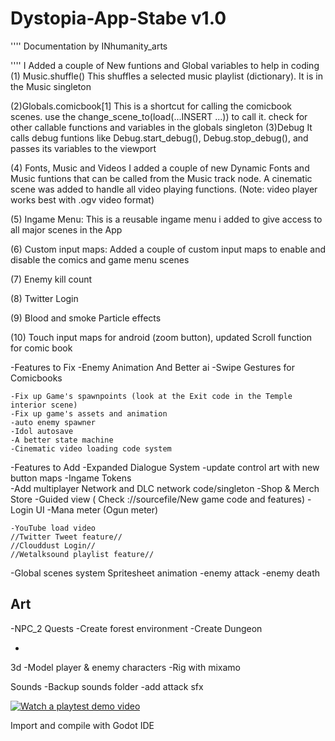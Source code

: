 # Dystopia-App-Stabe v1.0
''''
Documentation by INhumanity_arts 

''''
I Added a couple of New funtions and Global variables to help in coding
(1) Music.shuffle()
	This shuffles a selected music playlist (dictionary). It is in the Music singleton 

(2)Globals.comicbook[1]
	This is a shortcut for calling the comicbook scenes. use the change_scene_to(load(...INSERT ...)) to call it. 
	check for other callable functions and variables in the globals singleton 
(3)Debug
	It calls debug funtions like Debug.start_debug(), Debug.stop_debug(), and passes its variables to the viewport

(4) Fonts, Music and Videos
	I added a couple of new Dynamic Fonts and Music funtions that can be called from the Music track node. A cinematic scene
	was added to handle all video playing functions. (Note: video player works best with .ogv video format)


(5) Ingame Menu:
	This is a reusable ingame menu i added to give access to all major scenes in the App


(6) Custom input maps:
	Added a couple of custom input maps to enable and disable the comics and game menu scenes 

(7) Enemy kill count

(8) Twitter Login

(9) Blood and smoke Particle effects 

(10) Touch input maps for android (zoom button), updated Scroll function for comic book 

-Features to Fix
	-Enemy Animation And Better ai
	-Swipe Gestures for Comicbooks


	-Fix up Game's spawnpoints (look at the Exit code in the Temple interior scene)
	-Fix up game's assets and animation
	-auto enemy spawner
	-Idol autosave
	-A better state machine
	-Cinematic video loading code system


-Features to Add
	-Expanded Dialogue System
	-update control art with new button maps
	-Ingame Tokens	
	-Add multiplayer Network and DLC network code/singleton
	-Shop & Merch Store
	-Guided view ( Check ://sourcefile/New game code and features)
	-Login UI
	-Mana meter (Ogun meter)
	
	-YouTube load video
	//Twitter Tweet feature//
	//Clouddust Login//
	//Wetalksound playlist feature//
	

-Global scenes system
Spritesheet animation
-enemy attack
-enemy death 

Art
-

-NPC_2 Quests
-Create forest environment
-Create Dungeon

-

3d
-Model player & enemy characters
-Rig with mixamo

Sounds
-Backup sounds folder
-add attack sfx

[![Watch a playtest demo video](https://img.youtube.com/vi/WLTgP-Axb-g/hqdefault.jpg)](https://youtu.be/WLTgP-Axb-g)
	

Import and compile with Godot IDE
